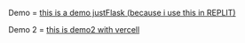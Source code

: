 Demo = [this is a demo justFlask (because i use this in REPLIT)](https://tr.deployers.repl.co/)

Demo 2 = [this is demo2 with vercell](https://tr-xnuvers007.vercel.app/)
